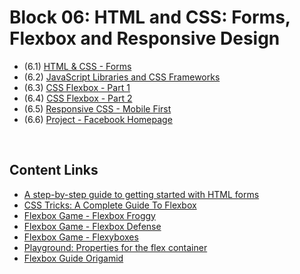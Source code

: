 # Block 06: HTML and CSS: Forms, Flexbox and Responsive Design

- (6.1) [HTML & CSS - Forms](https://github.com/LeonarDev/Trybe/tree/main/Exercises/fundamentals/block_06/6.1)
- (6.2) [JavaScript Libraries and CSS Frameworks](https://github.com/LeonarDev/Trybe/tree/main/Exercises/fundamentals/block_06/6.2)
- (6.3) [CSS Flexbox - Part 1](https://github.com/LeonarDev/Trybe/tree/main/Exercises/fundamentals/block_06/6.3)
- (6.4) [CSS Flexbox - Part 2](https://github.com/LeonarDev/Trybe/tree/main/Exercises/fundamentals/block_06/6.4)
- (6.5) [Responsive CSS - Mobile First](https://github.com/LeonarDev/Trybe/tree/main/Exercises/fundamentals/block_06/6.5)
- (6.6) [Project - Facebook Homepage](https://github.com/LeonarDev/Trybe/tree/main/Projects)

<br>
 
## Content Links

- [A step-by-step guide to getting started with HTML forms](https://www.freecodecamp.org/news/a-step-by-step-guide-to-getting-started-with-html-forms-7f77ae4522b5/)
- [CSS Tricks: A Complete Guide To Flexbox](https://css-tricks.com/snippets/css/a-guide-to-flexbox/)
- [Flexbox Game - Flexbox Froggy](https://flexboxfroggy.com/)
- [Flexbox Game - Flexbox Defense ](http://www.flexboxdefense.com/)
- [Flexbox Game - Flexyboxes](https://the-echoplex.net/flexyboxes/)
- [Playground: Properties for the flex container](https://codepen.io/enxaneta/full/adLPwv)
- [Flexbox Guide Origamid](https://origamid.com/projetos/flexbox-guia-completo/)
